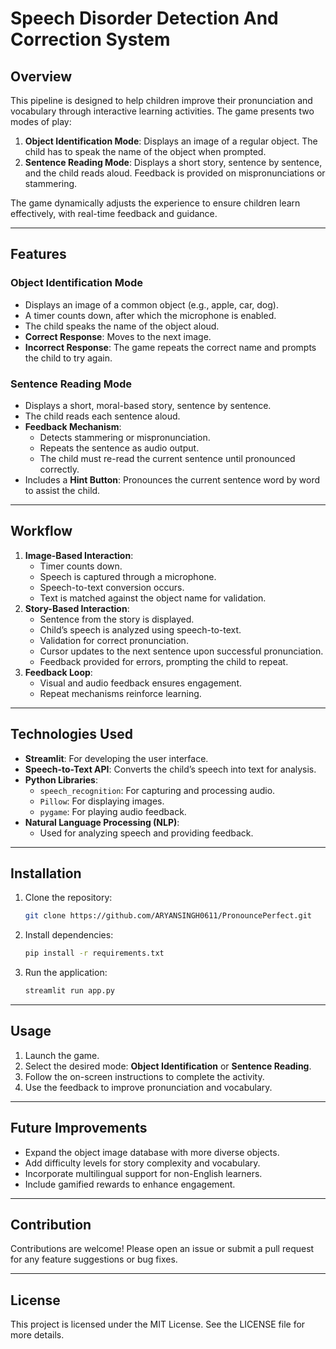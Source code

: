 # Speech Disorder Detection And Correction System 

## Overview
This pipeline is designed to help children improve their pronunciation and vocabulary through interactive learning activities. The game presents two modes of play:
1. **Object Identification Mode**: Displays an image of a regular object. The child has to speak the name of the object when prompted.
2. **Sentence Reading Mode**: Displays a short story, sentence by sentence, and the child reads aloud. Feedback is provided on mispronunciations or stammering.

The game dynamically adjusts the experience to ensure children learn effectively, with real-time feedback and guidance.

---

## Features
### Object Identification Mode
- Displays an image of a common object (e.g., apple, car, dog).
- A timer counts down, after which the microphone is enabled.
- The child speaks the name of the object aloud.
- **Correct Response**: Moves to the next image.
- **Incorrect Response**: The game repeats the correct name and prompts the child to try again.

### Sentence Reading Mode
- Displays a short, moral-based story, sentence by sentence.
- The child reads each sentence aloud.
- **Feedback Mechanism**:
  - Detects stammering or mispronunciation.
  - Repeats the sentence as audio output.
  - The child must re-read the current sentence until pronounced correctly.
- Includes a **Hint Button**: Pronounces the current sentence word by word to assist the child.

---

## Workflow
1. **Image-Based Interaction**:
   - Timer counts down.
   - Speech is captured through a microphone.
   - Speech-to-text conversion occurs.
   - Text is matched against the object name for validation.
2. **Story-Based Interaction**:
   - Sentence from the story is displayed.
   - Child’s speech is analyzed using speech-to-text.
   - Validation for correct pronunciation.
   - Cursor updates to the next sentence upon successful pronunciation.
   - Feedback provided for errors, prompting the child to repeat.
3. **Feedback Loop**:
   - Visual and audio feedback ensures engagement.
   - Repeat mechanisms reinforce learning.

---

## Technologies Used
- **Streamlit**: For developing the user interface.
- **Speech-to-Text API**: Converts the child’s speech into text for analysis.
- **Python Libraries**:
  - `speech_recognition`: For capturing and processing audio.
  - `Pillow`: For displaying images.
  - `pygame`: For playing audio feedback.
- **Natural Language Processing (NLP)**:
  - Used for analyzing speech and providing feedback.

---

## Installation
1. Clone the repository:
   ```bash
   git clone https://github.com/ARYANSINGH0611/PronouncePerfect.git
   ```
2. Install dependencies:
   ```bash
   pip install -r requirements.txt
   ```
3. Run the application:
   ```bash
   streamlit run app.py
   ```

---

## Usage
1. Launch the game.
2. Select the desired mode: **Object Identification** or **Sentence Reading**.
3. Follow the on-screen instructions to complete the activity.
4. Use the feedback to improve pronunciation and vocabulary.

---

## Future Improvements
- Expand the object image database with more diverse objects.
- Add difficulty levels for story complexity and vocabulary.
- Incorporate multilingual support for non-English learners.
- Include gamified rewards to enhance engagement.

---

## Contribution
Contributions are welcome! Please open an issue or submit a pull request for any feature suggestions or bug fixes.

---

## License
This project is licensed under the MIT License. See the LICENSE file for more details.

